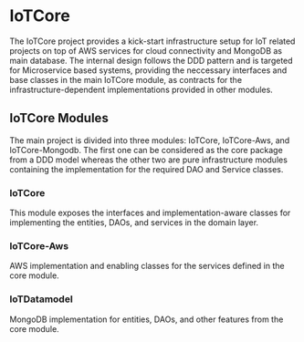 # IoTCore

The IoTCore project provides a kick-start infrastructure setup for IoT related projects on top of AWS services for cloud connectivity and MongoDB as main database. The internal design follows the DDD pattern and is targeted for Microservice based systems, providing the neccessary interfaces and base classes in the main IoTCore module, as contracts for the infrastructure-dependent implementations provided in other modules.

## IoTCore Modules

The main project is divided into three modules: IoTCore, IoTCore-Aws, and IoTCore-Mongodb. The first one can be considered as the core package from a DDD model whereas the other two are pure infrastructure modules containing the implementation for the required DAO and Service classes. 

### IoTCore
This module exposes the interfaces and implementation-aware classes for implementing the entities, DAOs, and services in the domain layer. 
 
### IoTCore-Aws
AWS implementation and enabling classes for the services defined in the core module. 

### IoTDatamodel
MongoDB implementation for entities, DAOs, and other features from the core module.
